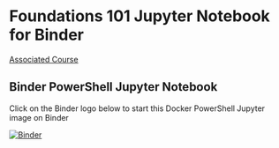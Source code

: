 # Foundations 101 Jupyter Notebook for Binder

[Associated Course](https://www.cybersecuritycoding.com/courses/foundations101)

## Binder PowerShell Jupyter Notebook
Click on the Binder logo below to start this Docker PowerShell Jupyter image on Binder 

[![Binder](https://mybinder.org/badge_logo.svg)](https://mybinder.org/v2/gh/cybersecuritycoding/foundations101/main?urlpath=lab/)

